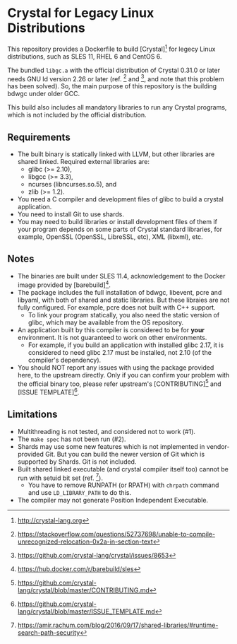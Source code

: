 Crystal for Legacy Linux Distributions
======================================

This repository provides a Dockerfile to build [Crystal][^1] for legecy
Linux distributions, such as SLES 11, RHEL 6 and CentOS 6.

The bundled `libgc.a` with the official distribution of Crystal 0.31.0
or later needs GNU ld version 2.26 or later (ref. [^2] and [^3], and
note that this problem has been solved). So, the main purpose of this
repository is the building bdwgc under older GCC.

This build also includes all mandatory libraries to run any Crystal
programs, which is not included by the official distribution.

Requirements
------------

* The built binary is statically linked with LLVM, but other libraries
  are shared linked. Required external libraries are:
  - glibc (>= 2.10),
  - libgcc (>= 3.3),
  - ncurses (libncurses.so.5), and
  - zlib (>= 1.2).
* You need a C compiler and development files of glibc to build a
  crystal application.
* You need to install Git to use shards.
* You may need to build libraries or install development files of them
  if your program depends on some parts of Crystal standard libraries,
  for example, OpenSSL (OpenSSL, LibreSSL, etc), XML (libxml), etc.

Notes
-----

* The binaries are built under SLES 11.4, acknowledgement to the
  Docker image provided by [barebuild][^5].
* The package includes the full installation of bdwgc, libevent, pcre
  and libyaml, with both of shared and static libraries. But these
  libraies are not fully configured. For example, pcre does not built
  with C++ support.
  - To link your program statically, you also need the static version
    of glibc, which may be available from the OS repository.
* An application built by this compiler is considered to be for
  **your** environment.  It is not guaranteed to work on other
  environments.
  - For example, if you build an application with installed glibc
    2.17, it is considered to need glibc 2.17 must be installed, not
    2.10 (of the compiler's dependency).
* You should NOT report any issues with using the package provided
  here, to the upstream directly. Only if you can confirm your problem
  with the official binary too, please refer upstream's
  [CONTRIBUTING][^7] and [ISSUE TEMPLATE][^8].

Limitations
-----------

* Multithreading is not tested, and considered not to work (#1).
* The `make spec` has not been run (#2).
* Shards may use some new features which is not implemented in
  vendor-provided Git. But you can build the newer version of Git
  which is supported by Shards. Git is not included.
* Built shared linked executable (and crystal compiler itself too)
  cannot be run with setuid bit set (ref. [^9]).
  - You have to remove RUNPATH (or RPATH) with `chrpath` command and
    use `LD_LIBRARY_PATH` to do this.
* The compiler may not generate Position Independent Executable.

[^1]: http://crystal-lang.org
[^2]: https://stackoverflow.com/questions/52737698/unable-to-compile-unrecognized-relocation-0x2a-in-section-text
[^3]: https://github.com/crystal-lang/crystal/issues/8653
[^4]: https://reviews.llvm.org/D39079
[^5]: https://hub.docker.com/r/barebuild/sles
[^6]: http://llvm.org/
[^7]: https://github.com/crystal-lang/crystal/blob/master/CONTRIBUTING.md
[^8]: https://github.com/crystal-lang/crystal/blob/master/ISSUE_TEMPLATE.md
[^9]: https://amir.rachum.com/blog/2016/09/17/shared-libraries/#runtime-search-path-security
